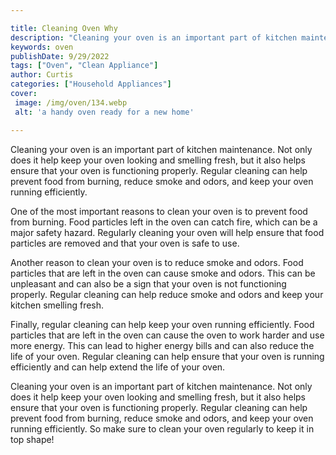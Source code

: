```yaml
---

title: Cleaning Oven Why
description: "Cleaning your oven is an important part of kitchen maintenance. Not only does it help keep your oven looking and smelling fresh, b...lets find out"
keywords: oven
publishDate: 9/29/2022
tags: ["Oven", "Clean Appliance"]
author: Curtis
categories: ["Household Appliances"]
cover: 
 image: /img/oven/134.webp
 alt: 'a handy oven ready for a new home'

---
```


Cleaning your oven is an important part of kitchen maintenance. Not only does it help keep your oven looking and smelling fresh, but it also helps ensure that your oven is functioning properly. Regular cleaning can help prevent food from burning, reduce smoke and odors, and keep your oven running efficiently.

One of the most important reasons to clean your oven is to prevent food from burning. Food particles left in the oven can catch fire, which can be a major safety hazard. Regularly cleaning your oven will help ensure that food particles are removed and that your oven is safe to use.

Another reason to clean your oven is to reduce smoke and odors. Food particles that are left in the oven can cause smoke and odors. This can be unpleasant and can also be a sign that your oven is not functioning properly. Regular cleaning can help reduce smoke and odors and keep your kitchen smelling fresh.

Finally, regular cleaning can help keep your oven running efficiently. Food particles that are left in the oven can cause the oven to work harder and use more energy. This can lead to higher energy bills and can also reduce the life of your oven. Regular cleaning can help ensure that your oven is running efficiently and can help extend the life of your oven.

Cleaning your oven is an important part of kitchen maintenance. Not only does it help keep your oven looking and smelling fresh, but it also helps ensure that your oven is functioning properly. Regular cleaning can help prevent food from burning, reduce smoke and odors, and keep your oven running efficiently. So make sure to clean your oven regularly to keep it in top shape!
